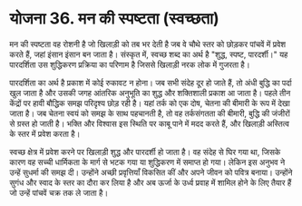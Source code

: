 # योजना 36. मन की स्पष्टता (स्वच्छता)

मन की स्पष्टता वह रोशनी है जो खिलाड़ी को तब भर देती है जब वे चौथे स्तर को छोड़कर पांचवें में प्रवेश करते हैं, जहां इंसान इंसान बन जाता है। संस्कृत में, स्वच्छ शब्द का अर्थ है "शुद्ध, स्पष्ट, पारदर्शी।" यह पारदर्शिता उस शुद्धिकरण प्रक्रिया का परिणाम है जिससे खिलाड़ी नरक लोक में गुजरता है।

पारदर्शिता का अर्थ है प्रकाश में कोई रुकावट न होना। जब सभी संदेह दूर हो जाते हैं, तो अंधी बुद्धि का पर्दा खुल जाता है और उसकी जगह आंतरिक अनुभूति का शुद्ध और शक्तिशाली प्रकाश आ जाता है। पहले तीन केंद्रों पर हावी बौद्धिक समझ परिदृश्य छोड़ रही है। यहां तर्क को एक दोष, चेतना की बीमारी के रूप में देखा जाता है। जब चेतना स्वयं को समझ के साथ पहचानती है, तो वह तर्कसंगतता की बीमारी, बुद्धि की जंजीरों से ग्रस्त हो जाती है। भक्ति और विश्वास इस स्थिति पर काबू पाने में मदद करते हैं, और खिलाड़ी अस्तित्व के स्तर में प्रवेश करता है।

स्वच्छ क्षेत्र में प्रवेश करने पर खिलाड़ी शुद्ध और पारदर्शी हो जाता है। वह संदेह से घिर गया था, जिसके कारण वह सच्ची धार्मिकता के मार्ग से भटक गया या शुद्धिकरण में समाप्त हो गया। लेकिन इस अनुभव ने उन्हें सुधर्मा की समझ दी। उन्होंने अच्छी प्रवृत्तियाँ विकसित कीं और अपने जीवन को पवित्र बनाया। उन्होंने सुगंध और स्वाद के स्तर का दौरा कर लिया है और अब ऊर्जा के उर्ध्व प्रवाह में शामिल होने के लिए तैयार हैं जो उन्हें पांचवें चक्र तक ले जाता है।
